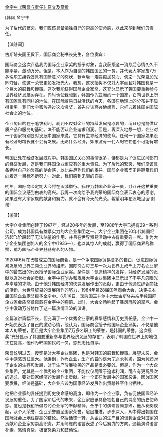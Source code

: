 [金宇中《荣誉与责任》原文及赏析](https://www.vrrw.net/wx/14723.html)

[韩国]金宇中

为了后代的繁荣，我们应该具备牺牲自己的崇高的使命感，以此来尽到我们的责任。

【演讲词】

古斯塔夫国王殿下，国际商会秘书长先生，各位贵宾：

国际商会这次评选我为国际企业家奖的授予对象，当我获悉这一消息后心情久久不能平静，激动万分。但是，本人作为自豪的韩国国民的一员，并代表大宇家族7万多名职工接受这具有国际意义的奖状，我今后一定要更加努力，使这一光荣更加光辉夺目，使这一荣誉更加发扬光大。我想，这次授奖不仅对大宇而且对韩国也是一个巨大的鼓舞和鞭策。这次我能获得国际企业家奖，这充分显示了韩国要重新参与世界经济发展的存在。同时也使我想到，韩国作为亚洲的一个国家，它同世界上所有国家具有同样的地位，在国际贸易日益活跃的今天，各国在地理上的分布并不显得重要。我们大宇家族通过这次授奖，首先应该高兴地想到，它标志着韩国在国际社会上的地位。

企业的目的在于追求利润。利润不仅对企业的持续发展是必要的，而且也是提供优质产品和服务的基础。决不能否认企业追求利润。但是，再深入地想一想，企业对一个国家特别是对发展中国家来说，它具有主导经济的使命。任何一个国家如果没有经济的增长就不会有发展。无论什么经济，如果没有一代人的牺牲也不可能有增长。

韩国正处在经济发展过程中。韩国国民关心的事情很多，但都是为了促进民间部门的经济发展，这是我们韩国企业家应有的重大责任。为了后代的繁荣，我们应该具备牺牲自己的崇高的使命感，以此来尽到我们的责任。国际企业家奖正是鞭策我们向着这一目标不断努力。对此，我们感到无限的自豪。

明年，国际商会定期大会将在汉城举行。我作为韩国企业家一员，对召开这样重要的国际会议感到由衷的高兴。我再一次向给予我光荣的国际商会表示衷心的感谢。如果没有大宇家族的献身和努力，就不会有今天的光荣。希望明年在汉城见面!谢谢!



【鉴赏】

大宇企业集团创建于1967年，经过20多年的发展，至1988年大宇已拥有29个系列公司，成为韩国具有雄厚实力的大企业集团之一。大宇企业集团在70年代韩国经济起飞阶段起了无法估量的作用，并且在世界贸易活动中占有重要的一席。作为大宇企业集团创始人的金宇中(1936—)，也以其惊人的成就，赢得了国际商界的称赞，成为国际企业界赫赫有名的人物。

1920年6月在巴黎成立的国际商会，是一个争取国际贸易更多的自由，促进国际贸易发展的世界工商企业界的组织。国际商会每三年一次为世界上成千上万名企业家中的最杰出的代表授予国际企业家奖。条件是：创造精神的发挥，对经济发展的贡献以及对社会的贡献。金宇中在创办和发展大宇企业集团中显示出了不平凡的眼光与卓越的才能，由于他对韩国经济的快速发展作出的贡献，更由于他通过综合商社的活动，为世界贸易的发展所作的努力，1984年第28届国际商会大会，决定把本届国际企业家奖授予金宇中。6月18日，瑞典国王卡尔十六世古斯塔夫亲手把国际企业家金质奖章佩戴在金宇中的胸前。此时，大会全场响起了暴风雨般的掌声。金宇中激动万分地作了这一篇热情洋溢的演讲。

全篇演讲篇幅不长，但充满了一个优秀企业家的真挚感情和历史责任感。金宇中一开始先表达了自己的激动心情，他认为，国际商会授予他国际企业家奖，不仅是他本人的荣誉，而且是大宇企业集团7万多名职工的荣誉，是韩国的荣誉。这次授奖“充分显示了韩国要重新参与世界经济发展的存在”，表明了韩国在世界上的地位正在提高，他作为韩国国民的一员，感到无比自豪。

荣誉说明过去，授奖是对大宇企业集团、也是对韩国的鼓舞和鞭策。展望未来，金宇中深感责任重大。他讲到，作为企业，生产的目的是为了追求利润，因为利润对于企业的生存和发展，对于生产价廉物美的产品是很必要的。但是，作为一个大企业集团，尤其是一个优秀的企业集团，不能仅仅局限于追求利润，而应有更高层次的追求，要对国家经济的发展作出贡献。对一个正在发展中的国家来讲，因为国家要发展，经济是基础，大企业应该为国家经济发展作出贡献甚至作出牺牲。

他把企业家的责任提到历史使命感的高度，即作为一个企业家，负有促使国家经济发展的重任。为了国家和后代的未来，企业家应该具备牺牲自己的崇高的历史使命感。这也是我们所倡导的企业家的奉献精神。金宇中的演讲言简意赅，他从获奖谈起，从个人荣誉、企业荣誉直至国家荣誉，层层推进，步步深入，从中得出韩国在国际社会上地位提高的结论。然后话锋一转，从企业的生产目的谈到企业对国家的贡献和企业家的崇高职责，并用简练的语言表述了今后努力的方向。通篇演讲语言朴素，感情真挚，极富感染力和鼓动性。

